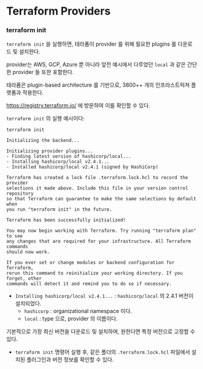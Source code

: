# Terraform Providers

### terraform init

`terraform init` 을 실행하면, 테라폼이 provider 를 위해 필요한 plugins 를 다운로드 및 설치한다.

provider는 AWS, GCP, Azure 뿐 아니라 앞전 예시에서 다루었던 `local` 과 같은 간단한 provider 들 또한 포함한다.

테라폼은 plugin-based architecture 를 기반으로, 3800++ 개의 인프라스트럭쳐 플랫폼과 작용한다.

https://registry.terraform.io/ 에 방문하여 이를 확인할 수 있다.

`terraform init` 의 실행 예시이다:

```Shell
terraform init

Initializing the backend...

Initializing provider plugins...
- Finding latest version of hashicorp/local...
- Installing hashicorp/local v2.4.1...
- Installed hashicorp/local v2.4.1 (signed by HashiCorp)

Terraform has created a lock file .terraform.lock.hcl to record the provider
selections it made above. Include this file in your version control repository
so that Terraform can guarantee to make the same selections by default when
you run "terraform init" in the future.

Terraform has been successfully initialized!

You may now begin working with Terraform. Try running "terraform plan" to see
any changes that are required for your infrastructure. All Terraform commands
should now work.

If you ever set or change modules or backend configuration for Terraform,
rerun this command to reinitialize your working directory. If you forget, other
commands will detect it and remind you to do so if necessary.
```

- `Installing hashicorp/local v2.4.1...` : `hashicorp/local` 의 2.4.1 버전이 설치되었다.
  - `hashicorp` : organizational namespace 이다.
  - `local` : type 으로, provider 의 이름이다.

기본적으로 가장 최신 버전을 다운로드 및 설치하며, 원한다면 특정 버전으로 고정할 수 있다.

- `terraform init` 명령어 실행 후, 같은 폴더의 `.terraform.lock.hcl` 파일에서 설치된 플러그인과 버전 정보를 확인할 수 있다.